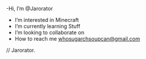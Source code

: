 -Hi, I’m @Jarorator
- I’m interested in Minecraft
- I’m currently learning Stuff
- I’m looking to collaborate on 
- How to reach me whosugarchsoupcan@gmail.com

//
Jarorator.
